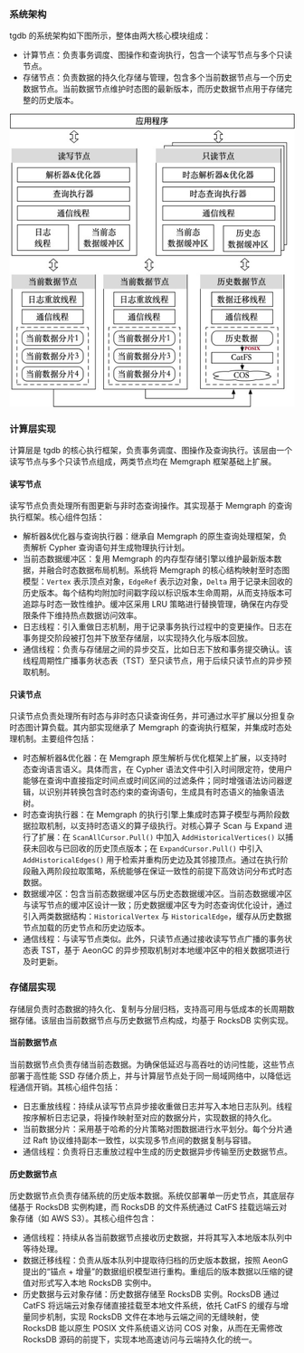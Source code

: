### 系统架构

tgdb 的系统架构如下图所示，整体由两大核心模块组成：

- 计算节点：负责事务调度、图操作和查询执行，包含一个读写节点与多个只读节点。
- 存储节点：负责数据的持久化存储与管理，包含多个当前数据节点与一个历史数据节点。当前数据节点维护时态图的最新版本，而历史数据节点用于存储完整的历史版本。

![`docs/tgdb.pdf`](./docs/tgdb.jpg)

### 计算层实现

计算层是 tgdb 的核心执行框架，负责事务调度、图操作及查询执行。该层由一个读写节点与多个只读节点组成，两类节点均在 Memgraph 框架基础上扩展。

#### 读写节点

读写节点负责处理所有图更新与非时态查询操作。其实现基于 Memgraph 的查询执行框架。核心组件包括：

- 解析器&优化器与查询执行器：继承自 Memgraph 的原生查询处理框架，负责解析 Cypher 查询语句并生成物理执行计划。
- 当前态数据缓冲区：复用 Memgraph 的内存型存储引擎以维护最新版本数据，并融合时态数据布局机制。系统将 Memgraph 的核心结构映射至时态图模型：`Vertex` 表示顶点对象，`EdgeRef` 表示边对象，`Delta` 用于记录未回收的历史版本。每个结构均附加时间戳字段以标识版本生命周期，从而支持版本可追踪与时态一致性维护。缓冲区采用 LRU 策略进行替换管理，确保在内存受限条件下维持热点数据访问效率。
- 日志线程：引入重做日志机制，用于记录事务执行过程中的变更操作。日志在事务提交阶段被打包并下放至存储层，以实现持久化与版本回放。
- 通信线程：负责与存储层之间的异步交互，比如日志下放和事务提交确认。该线程周期性广播事务状态表（TST）至只读节点，用于后续只读节点的异步预取机制。

#### 只读节点

只读节点负责处理所有时态与非时态只读查询任务，并可通过水平扩展以分担复杂时态图计算负载。其内部实现继承了 Memgraph 的查询执行框架，并集成时态处理机制。主要组件包括：

- 时态解析器&优化器：在 Memgraph 原生解析与优化框架上扩展，以支持时态查询语言语义。具体而言，在 Cypher 语法文件中引入时间限定符，使用户能够在查询中直接指定时间点或时间区间的过滤条件；同时增强语法访问器逻辑，以识别并转换包含时态约束的查询语句，生成具有时态语义的抽象语法树。
- 时态查询执行器：在 Memgraph 的执行引擎上集成时态算子模型与两阶段数据拉取机制，以支持时态语义的算子级执行。对核心算子 Scan 与 Expand 进行了扩展：在 `ScanAllCursor.Pull()` 中加入 `AddHistoricalVertices()` 以捕获未回收与已回收的历史顶点版本；在 `ExpandCursor.Pull()` 中引入 `AddHistoricalEdges()` 用于检索并重构历史边及其邻接顶点。通过在执行阶段融入两阶段拉取策略，系统能够在保证一致性的前提下高效访问分布式时态数据。
- 数据缓冲区：包含当前态数据缓冲区与历史态数据缓冲区。当前态数据缓冲区与读写节点的缓冲区设计一致；历史数据缓冲区专为时态查询优化设计，通过引入两类数据结构：`HistoricalVertex` 与 `HistoricalEdge`，缓存从历史数据节点加载的历史节点和历史边版本。
- 通信线程：与读写节点类似。此外，只读节点通过接收读写节点广播的事务状态表 TST，基于 AeonGC 的异步预取机制对本地缓冲区中的相关数据项进行及时更新。

### 存储层实现

存储层负责时态数据的持久化、复制与分层归档，支持高可用与低成本的长周期数据存储。该层由当前数据节点与历史数据节点构成，均基于 RocksDB 实例实现。

#### 当前数据节点

当前数据节点负责存储当前态数据。为确保低延迟与高吞吐的访问性能，这些节点部署于高性能 SSD 存储介质上，并与计算层节点处于同一局域网络中，以降低远程通信开销。其核心组件包括：

- 日志重放线程：持续从读写节点异步接收重做日志并写入本地日志队列。线程按序解析日志记录，将操作映射至对应的数据分片，实现数据的持久化。
- 当前数据分片：采用基于哈希的分片策略对图数据进行水平划分。每个分片通过 Raft 协议维持副本一致性，以实现多节点间的数据复制与容错。
- 通信线程：负责将日志重放过程中生成的历史数据异步传输至历史数据节点。

#### 历史数据节点

历史数据节点负责存储系统的历史版本数据。系统仅部署单一历史节点，其底层存储基于 RocksDB 实例构建，而 RocksDB 的文件系统通过 CatFS 挂载远端云对象存储（如 AWS S3）。其核心组件包含：

- 通信线程：持续从各当前数据节点接收历史数据，并将其写入本地版本队列中等待处理。
- 数据迁移线程：负责从版本队列中提取待归档的历史版本数据，按照 AeonG 提出的“锚点 + 增量”的数据组织模型进行重构。重组后的版本数据以压缩的键值对形式写入本地 RocksDB 实例中。
- 历史数据与云对象存储：历史数据存储至 RocksDB 实例。RocksDB 通过 CatFS 将远端云对象存储直接挂载至本地文件系统，依托 CatFS 的缓存与增量同步机制，实现 RocksDB 文件在本地与云端之间的无缝映射，使 RocksDB 能以原生 POSIX 文件系统语义访问 COS 对象，从而在无需修改 RocksDB 源码的前提下，实现本地高速访问与云端持久化的统一。

